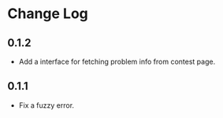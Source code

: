 # Change Log

## 0.1.2

- Add a interface for fetching problem info from contest page.

## 0.1.1

- Fix a fuzzy error.